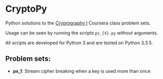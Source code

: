 CryptoPy
========

Python solutions to the [Cryprography I][1] Coursera class problem sets.

Usage can be seen by running the scripts `ps_{X}.py` without arguments.

All scripts are developed for Python 3 and are tested on Python 3.3.5.

Problem sets:
-------

- **ps_1**: Stream cipher breaking when a key is used more than once

[1]: https://www.coursera.org/course/crypto "Crptography I"
